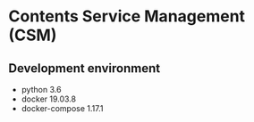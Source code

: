 # Contents Service Management (CSM)

## Development environment

- python 3.6
- docker 19.03.8
- docker-compose 1.17.1
